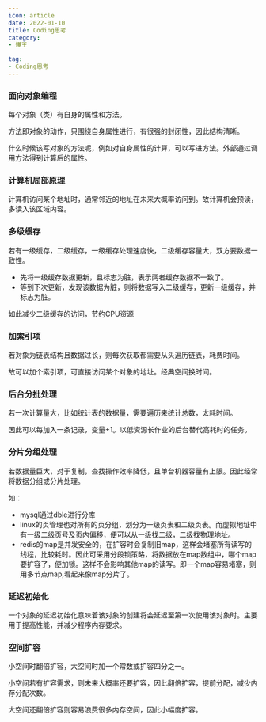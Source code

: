 ```yaml
---
icon: article
date: 2022-01-10
title: Coding思考
category:
- 懂王

tag:
- Coding思考
---
```


### 面向对象编程

每个对象（类）有自身的属性和方法。

方法即对象的动作，只围绕自身属性进行，有很强的封闭性，因此结构清晰。

什么时候该写对象的方法呢，例如对自身属性的计算，可以写进方法。外部通过调用方法得到计算后的属性。



### 计算机局部原理

计算机访问某个地址时，通常邻近的地址在未来大概率访问到。故计算机会预读，多读入该区域内容。



### 多级缓存

若有一级缓存，二级缓存，一级缓存处理速度快，二级缓存容量大，双方要数据一致性。

- 先将一级缓存数据更新，且标志为脏，表示两者缓存数据不一致了。
- 等到下次更新，发现该数据为脏，则将数据写入二级缓存，更新一级缓存，并标志为脏。

如此减少二级缓存的访问，节约CPU资源



### 加索引项

若对象为链表结构且数据过长，则每次获取都需要从头遍历链表，耗费时间。

故可以加个索引项，可直接访问某个对象的地址。经典空间换时间。



### 后台分批处理

若一次计算量大，比如统计表的数据量，需要遍历来统计总数，太耗时间。

因此可以每加入一条记录，变量+1。以低资源长作业的后台替代高耗时的任务。



### 分片分组处理

若数据量巨大，对于复制，查找操作效率降低，且单台机器容量有上限。因此经常将数据分组或分片处理。

如：

- mysql通过dble进行分库
- linux的页管理也对所有的页分组，划分为一级页表和二级页表。而虚拟地址中有一级二级页号及页内偏移，便可以从一级找二级，二级找物理地址。
- redis的map是并发安全的，在扩容时会复制旧map，这样会堵塞所有读写的线程，比较耗时。因此可采用分段锁策略，将数据放在map数组中，哪个map要扩容了，便加锁。这样不会影响其他map的读写。即一个map容易堵塞，则用多节点map,看起来像map分片了。



### 延迟初始化

一个对象的延迟初始化意味着该对象的创建将会延迟至第一次使用该对象时。主要用于提高性能，并减少程序内存要求。



### 空间扩容

小空间时翻倍扩容，大空间时加一个常数或扩容四分之一。

小空间若有扩容需求，则未来大概率还要扩容，因此翻倍扩容，提前分配，减少内存分配次数。

大空间还翻倍扩容则容易浪费很多内存空间，因此小幅度扩容。